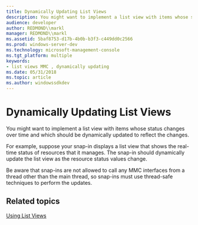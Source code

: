 ```yaml
---
title: Dynamically Updating List Views
description: You might want to implement a list view with items whose status changes over time and which should be dynamically updated to reflect the changes.
audience: developer
author: REDMOND\\markl
manager: REDMOND\\markl
ms.assetid: 5baf8753-d17b-4b0b-b3f3-c449dd0c2566
ms.prod: windows-server-dev
ms.technology: microsoft-management-console
ms.tgt_platform: multiple
keywords:
- list views MMC , dynamically updating
ms.date: 05/31/2018
ms.topic: article
ms.author: windowssdkdev
---
```


# Dynamically Updating List Views

You might want to implement a list view with items whose status changes over time and which should be dynamically updated to reflect the changes.

For example, suppose your snap-in displays a list view that shows the real-time status of resources that it manages. The snap-in should dynamically update the list view as the resource status values change.

Be aware that snap-ins are not allowed to call any MMC interfaces from a thread other than the main thread, so snap-ins must use thread-safe techniques to perform the updates.

## Related topics

<dl> <dt>

[Using List Views](using-list-views.md)
</dt> </dl>

 

 




